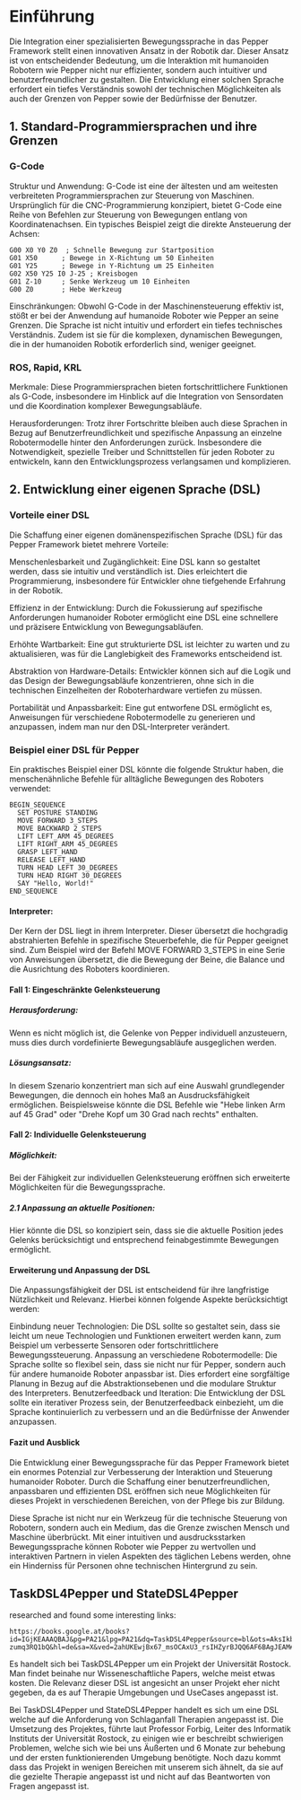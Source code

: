 # Einführung

Die Integration einer spezialisierten Bewegungssprache in das Pepper Framework stellt einen innovativen Ansatz in der Robotik dar. Dieser Ansatz ist von entscheidender Bedeutung, um die Interaktion mit humanoiden Robotern wie Pepper nicht nur effizienter, sondern auch intuitiver und benutzerfreundlicher zu gestalten. Die Entwicklung einer solchen Sprache erfordert ein tiefes Verständnis sowohl der technischen Möglichkeiten als auch der Grenzen von Pepper sowie der Bedürfnisse der Benutzer.
## 1. Standard-Programmiersprachen und ihre Grenzen 

### G-Code

Struktur und Anwendung: G-Code ist eine der ältesten und am weitesten verbreiteten Programmiersprachen zur Steuerung von Maschinen. Ursprünglich für die CNC-Programmierung konzipiert, bietet G-Code eine Reihe von Befehlen zur Steuerung von Bewegungen entlang von Koordinatenachsen. Ein typisches Beispiel zeigt die direkte Ansteuerung der Achsen:

    G00 X0 Y0 Z0  ; Schnelle Bewegung zur Startposition
    G01 X50      ; Bewege in X-Richtung um 50 Einheiten
    G01 Y25      ; Bewege in Y-Richtung um 25 Einheiten
    G02 X50 Y25 I0 J-25 ; Kreisbogen
    G01 Z-10     ; Senke Werkzeug um 10 Einheiten
    G00 Z0       ; Hebe Werkzeug

Einschränkungen: Obwohl G-Code in der Maschinensteuerung effektiv ist, stößt er bei der Anwendung auf humanoide Roboter wie Pepper an seine Grenzen. Die Sprache ist nicht intuitiv und erfordert ein tiefes technisches Verständnis. Zudem ist sie für die komplexen, dynamischen Bewegungen, die in der humanoiden Robotik erforderlich sind, weniger geeignet.

### ROS, Rapid, KRL

Merkmale: Diese Programmiersprachen bieten fortschrittlichere Funktionen als G-Code, insbesondere im Hinblick auf die Integration von Sensordaten und die Koordination komplexer Bewegungsabläufe.

Herausforderungen: Trotz ihrer Fortschritte bleiben auch diese Sprachen in Bezug auf Benutzerfreundlichkeit und spezifische Anpassung an einzelne Robotermodelle hinter den Anforderungen zurück. Insbesondere die Notwendigkeit, spezielle Treiber und Schnittstellen für jeden Roboter zu entwickeln, kann den Entwicklungsprozess verlangsamen und komplizieren.

## 2. Entwicklung einer eigenen Sprache (DSL)
### Vorteile einer DSL

Die Schaffung einer eigenen domänenspezifischen Sprache (DSL) für das Pepper Framework bietet mehrere Vorteile:

Menschenlesbarkeit und Zugänglichkeit: Eine DSL kann so gestaltet werden, dass sie intuitiv und verständlich ist. Dies erleichtert die Programmierung, insbesondere für Entwickler ohne tiefgehende Erfahrung in der Robotik.

Effizienz in der Entwicklung: Durch die Fokussierung auf spezifische Anforderungen humanoider Roboter ermöglicht eine DSL eine schnellere und präzisere Entwicklung von Bewegungsabläufen.

Erhöhte Wartbarkeit: Eine gut strukturierte DSL ist leichter zu warten und zu aktualisieren, was für die Langlebigkeit des Frameworks entscheidend ist.

Abstraktion von Hardware-Details: Entwickler können sich auf die Logik und das Design der Bewegungsabläufe konzentrieren, ohne sich in die technischen Einzelheiten der Roboterhardware vertiefen zu müssen.

Portabilität und Anpassbarkeit: Eine gut entworfene DSL ermöglicht es, Anweisungen für verschiedene Robotermodelle zu generieren und anzupassen, indem man nur den DSL-Interpreter verändert.

### Beispiel einer DSL für Pepper

Ein praktisches Beispiel einer DSL könnte die folgende Struktur haben, die menschenähnliche Befehle für alltägliche Bewegungen des Roboters verwendet:

    BEGIN_SEQUENCE
      SET POSTURE STANDING
      MOVE FORWARD 3_STEPS
      MOVE BACKWARD 2_STEPS
      LIFT LEFT_ARM 45_DEGREES
      LIFT RIGHT_ARM 45_DEGREES
      GRASP LEFT_HAND
      RELEASE LEFT_HAND
      TURN HEAD LEFT 30_DEGREES
      TURN HEAD RIGHT 30_DEGREES
      SAY "Hello, World!"
    END_SEQUENCE

#### Interpreter: 
Der Kern der DSL liegt in ihrem Interpreter. Dieser übersetzt die hochgradig abstrahierten Befehle in spezifische Steuerbefehle, die für Pepper geeignet sind. Zum Beispiel wird der Befehl MOVE FORWARD 3_STEPS in eine Serie von Anweisungen übersetzt, die die Bewegung der Beine, die Balance und die Ausrichtung des Roboters koordinieren.

#### Fall 1: Eingeschränkte Gelenksteuerung

##### Herausforderung: 
Wenn es nicht möglich ist, die Gelenke von Pepper individuell anzusteuern, muss dies durch vordefinierte Bewegungsabläufe ausgeglichen werden.

##### Lösungsansatz: 
In diesem Szenario konzentriert man sich auf eine Auswahl grundlegender Bewegungen, die dennoch ein hohes Maß an Ausdrucksfähigkeit ermöglichen. Beispielsweise könnte die DSL Befehle wie "Hebe linken Arm auf 45 Grad" oder "Drehe Kopf um 30 Grad nach rechts" enthalten.

#### Fall 2: Individuelle Gelenksteuerung


##### Möglichkeit:
Bei der Fähigkeit zur individuellen Gelenksteuerung eröffnen sich erweiterte Möglichkeiten für die Bewegungssprache.

##### 2.1 Anpassung an aktuelle Positionen: 
Hier könnte die DSL so konzipiert sein, dass sie die aktuelle Position jedes Gelenks berücksichtigt und entsprechend feinabgestimmte Bewegungen ermöglicht.

#### Erweiterung und Anpassung der DSL

Die Anpassungsfähigkeit der DSL ist entscheidend für ihre langfristige Nützlichkeit und Relevanz. Hierbei können folgende Aspekte berücksichtigt werden:

Einbindung neuer Technologien: Die DSL sollte so gestaltet sein, dass sie leicht um neue Technologien und Funktionen erweitert werden kann, zum Beispiel um verbesserte Sensoren oder fortschrittlichere Bewegungssteuerung.
Anpassung an verschiedene Robotermodelle: Die Sprache sollte so flexibel sein, dass sie nicht nur für Pepper, sondern auch für andere humanoide Roboter anpassbar ist. Dies erfordert eine sorgfältige Planung in Bezug auf die Abstraktionsebenen und die modulare Struktur des Interpreters.
Benutzerfeedback und Iteration: Die Entwicklung der DSL sollte ein iterativer Prozess sein, der Benutzerfeedback einbezieht, um die Sprache kontinuierlich zu verbessern und an die Bedürfnisse der Anwender anzupassen.

#### Fazit und Ausblick

Die Entwicklung einer Bewegungssprache für das Pepper Framework bietet ein enormes Potenzial zur Verbesserung der Interaktion und Steuerung humanoider Roboter. Durch die Schaffung einer benutzerfreundlichen, anpassbaren und effizienten DSL eröffnen sich neue Möglichkeiten für dieses Projekt in verschiedenen Bereichen, von der Pflege bis zur Bildung.

Diese Sprache ist nicht nur ein Werkzeug für die technische Steuerung von Robotern, sondern auch ein Medium, das die Grenze zwischen Mensch und Maschine überbrückt. Mit einer intuitiven und ausdrucksstarken Bewegungssprache können Roboter wie Pepper zu wertvollen und interaktiven Partnern in vielen Aspekten des täglichen Lebens werden, ohne ein Hinderniss für Personen ohne technischen Hintergrund zu sein.


## TaskDSL4Pepper und StateDSL4Pepper

researched and found some interesting links:

    https://books.google.at/books?id=IGjKEAAAQBAJ&pg=PA21&lpg=PA21&dq=TaskDSL4Pepper&source=bl&ots=AksIkblKu_&sig=ACfU3U0M1eWEWnjoR8RRkuf-zumq3RQ1bQ&hl=de&sa=X&ved=2ahUKEwjBx67_msOCAxU3_rsIHZyrBJQQ6AF6BAgJEAM#v=onepage&q=TaskDSL4Pepper&f=false

Es handelt sich bei TaskDSL4Pepper um ein Projekt der Universität Rostock. Man findet beinahe nur Wisseneschaftliche Papers, welche meist etwas kosten. Die Relevanz dieser DSL ist angesicht an unser Projekt eher nicht gegeben, da es auf Therapie Umgebungen und UseCases angepasst ist.

Bei TaskDSL4Pepper und StateDSL4Pepper handelt es sich um eine DSL welche auf die Anforderung von Schlaganfall Therapien angepasst ist. Die Umsetzung des Projektes, führte laut Professor Forbig, Leiter des Informatik Instituts der Universität Rostock, zu einigen wie er beschreibt schwierigen Problemen, welche sich wie bei uns Äußerten und 6 Monate zur behebung und der ersten funktionierenden Umgebung benötigte. Noch dazu kommt dass das Projekt in wenigen Bereichen mit unserem sich ähnelt, da sie auf die gezielte Therapie angepasst ist und nicht auf das Beantworten von Fragen angepasst ist.
